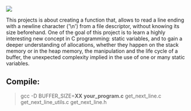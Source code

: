 ![](https://www.nicolamanzini.com/wp-content/uploads/2018/01/get_next_line-cover.png)

This projects is about creating a function that, allows to read a line ending with a newline character ('\n') from a file descriptor, without knowing its size beforehand. One of the goal of this project is to learn a highly interesting new concept in C programming: static variables, and to gain a deeper understanding of allocations, whether they happen on the stack memory or in the heap memory, the manipulation and the life cycle of a buffer, the unexpected complexity implied in the use of one or many static variables.

## Compile:
> gcc -D BUFFER_SIZE=**XX** **your_program.c** get_next_line.c get_next_line_utils.c get_next_line.h
